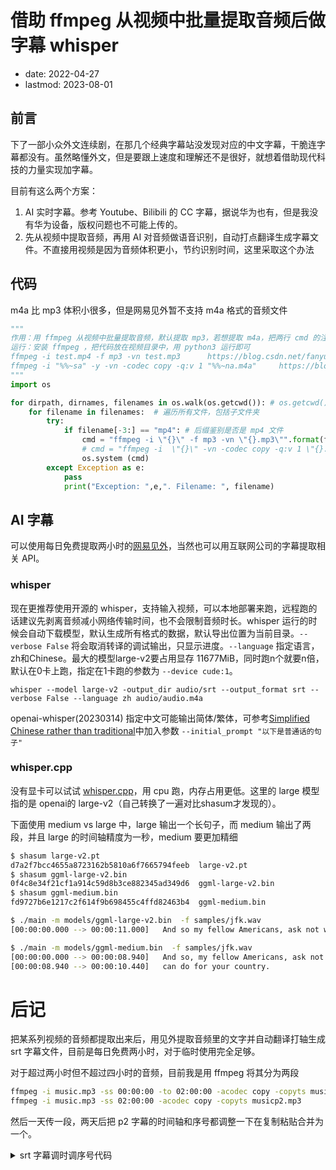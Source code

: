 # 借助 ffmpeg 从视频中批量提取音频后做字幕 whisper
- date: 2022-04-27
- lastmod: 2023-08-01

## 前言

下了一部小众外文连续剧，在那几个经典字幕站没发现对应的中文字幕，干脆连字幕都没有。虽然略懂外文，但是要跟上速度和理解还不是很好，就想着借助现代科技的力量实现加字幕。

目前有这么两个方案：

1. AI 实时字幕。参考 Youtube、Bilibili 的 CC 字幕，据说华为也有，但是我没有华为设备，版权问题也不可能上传的。
2. 先从视频中提取音频，再用 AI 对音频做语音识别，自动打点翻译生成字幕文件。不直接用视频是因为音频体积更小，节约识别时间，这里采取这个办法

## 代码

m4a 比 mp3 体积小很多，但是网易见外暂不支持 m4a 格式的音频文件

```python
""" 
作用：用 ffmpeg 从视频中批量提取音频，默认提取 mp3，若想提取 m4a，把两行 cmd 的注释对调即可
运行：安装 ffmpeg ，把代码放在视频目录中，用 python3 运行即可
ffmpeg -i test.mp4 -f mp3 -vn test.mp3      https://blog.csdn.net/fanyun_01/article/details/109408501
ffmpeg -i "%%~sa" -y -vn -codec copy -q:v 1 "%%~na.m4a"     https://blog.csdn.net/mj412828668/article/details/120914158
"""
import os

for dirpath, dirnames, filenames in os.walk(os.getcwd()): # os.getcwd() 为当前代码所在位置
    for filename in filenames:  # 遍历所有文件，包括子文件夹
        try:
            if filename[-3:] == "mp4": # 后缀鉴别是否是 mp4 文件
                cmd = "ffmpeg -i \"{}\" -f mp3 -vn \"{}.mp3\"".format(filename, filename[:-4])  # 提取 mp3
                # cmd = "ffmpeg -i  \"{}\" -vn -codec copy -q:v 1 \"{}.m4a\"".format(filename, filename[:-4]) # 提取 m4a
                os.system (cmd)
        except Exception as e:
            pass
            print("Exception: ",e,". Filename: ", filename)
```

## AI 字幕

可以使用每日免费提取两小时的[网易见外](https://jianwai.youdao.com)，当然也可以用互联网公司的字幕提取相关 API。

### whisper

现在更推荐使用开源的 whisper，支持输入视频，可以本地部署来跑，远程跑的话建议先剥离音频减小网络传输时间，也不会限制音频时长。whisper 运行的时候会自动下载模型，默认生成所有格式的数据，默认导出位置为当前目录。`--verbose False` 将会取消转译的调试输出，只显示进度。`--language` 指定语言，zh和Chinese。最大的模型large-v2要占用显存 11677MiB，同时跑n个就要n倍，默认在0卡上跑，指定在1卡跑的参数为 `--device cude:1`。

`whisper --model large-v2 -output_dir audio/srt --output_format srt --verbose False --language zh audio/audio.m4a`

openai-whisper(20230314) 指定中文可能输出简体/繁体，可参考[Simplified Chinese rather than traditional](https://github.com/openai/whisper/discussions/277)中加入参数 `--initial_prompt "以下是普通话的句子"`

### whisper.cpp

没有显卡可以试试 [whisper.cpp](https://github.com/ggerganov/whisper.cpp)，用 cpu 跑，内存占用更低。这里的 large 模型指的是 openai的 large-v2（自己转换了一遍对比shasum才发现的）。

下面使用 medium vs large 中，large 输出一个长句子，而 medium 输出了两段，并且 large 的时间轴精度为一秒，medium 要更加精细

```bash
$ shasum large-v2.pt 
d7a2f7bcc4655a8723162b5810a6f7665794feeb  large-v2.pt
$ shasum ggml-large-v2.bin 
0f4c8e34f21cf1a914c59d8b3ce882345ad349d6  ggml-large-v2.bin
$ shasum ggml-medium.bin 
fd9727b6e1217c2f614f9b698455c4ffd82463b4  ggml-medium.bin

$ ./main -m models/ggml-large-v2.bin  -f samples/jfk.wav
[00:00:00.000 --> 00:00:11.000]   And so my fellow Americans, ask not what your country can do for you, ask what you can do for your country.

$ ./main -m models/ggml-medium.bin  -f samples/jfk.wav
[00:00:00.000 --> 00:00:08.940]   And so, my fellow Americans, ask not what your country can do for you, ask what you
[00:00:08.940 --> 00:00:10.440]   can do for your country.
```

# 后记

把某系列视频的音频都提取出来后，用见外提取音频里的文字并自动翻译打轴生成 srt 字幕文件，目前是每日免费两小时，对于临时使用完全足够。

对于超过两小时但不超过四小时的音频，目前我是用 ffmpeg 将其分为两段

```bash
ffmpeg -i music.mp3 -ss 00:00:00 -to 02:00:00 -acodec copy -copyts musicp1.mp3
ffmpeg -i music.mp3 -ss 02:00:00 -acodec copy -copyts musicp2.mp3
```

然后一天传一段，两天后把 p2 字幕的时间轴和序号都调整一下在复制粘贴合并为一个。

<details>
<summary>srt 字幕调时调序号代码</summary>

```python
""" 
小工具： 调整外置文本字幕的时间 gushansanren  2021-12-26 https://blog.csdn.net/gushansanren/article/details/122154065
如将 input.srt 的时间轴统一后移 2h（7200s），保存为 output.srt
python main.py -i input.srt -o output.srt -t 7200

修改序号的话修改 L57 parse(self, item_strs, lineOffset=0) 的第二个参数的值
"""
import os
import sys
import argparse
from datetime import datetime, timedelta
import pathlib
import codecs

from abc import abstractmethod


class subtitle_item(object):
    def __init__(self):
        super().__init__()
        self.index = 0
        self.stime = 0
        self.etime = 0
        self.text = ""


class subtitle_imp(object):
    def __init__(self) -> None:
        super().__init__()
        self._subItems = []

    @abstractmethod
    def load_file(self, input_file):
        pass

    @abstractmethod
    def save_file(self, output_file=None):
        pass

    def adjust_time(self, ad_time):
        """调整字幕时间"""
        for sub_tmp in self._subItems:
            sub_tmp.stime += timedelta(seconds=ad_time)
            sub_tmp.etime += timedelta(seconds=ad_time)

    def set_sub_items(self, items):
        self._subItems = items

    def get_sub_items(self):
        return self._subItems


class srt_sub_imp(subtitle_imp):  # 子类
    def __init__(self):
        super().__init__()

    def parse(self, item_strs, lineOffset=0):
        """解析一小段字幕序列
        item_strs:一段字幕序列，比如 ['0', '00:00:03,540 --> 00:00:05,670', '哦\nOh,\n']
        lineOffset:字幕序号偏移量（通常用在文件合并中），默认不偏移；比如 425"""
        srt_item = subtitle_item()
        srt_item.index = int(item_strs[0]) + lineOffset
        srt_item.text = item_strs[2]

        time_strs = item_strs[1].split("-->")

        srt_item.stime = datetime.strptime(time_strs[0].strip(), "%H:%M:%S,%f")
        srt_item.etime = datetime.strptime(time_strs[1].strip(), "%H:%M:%S,%f")
        return srt_item

    def load_file(self, input_file):
        """读取文件内容"""
        rlines = []
        with open(input_file, "r", encoding="utf8") as f:
            rlines = f.readlines()
        data = rlines[0].encode(encoding="utf-8")
        if data[:3] == codecs.BOM_UTF8:
            rlines[0] = data[3:].decode(encoding="utf-8")
        i = 0
        while i < len(rlines):
            if rlines[i].strip() == "":
                i += 1
                continue

            srt_strs = []
            srt_strs.append(rlines[i].strip())  # 序号
            i += 1
            srt_strs.append(rlines[i].strip())  # 时间
            i += 1

            text_str = ""  # 字幕所含的文字
            try:
                """这个异常在最后一行报错溢出 list index out of range，原因如下帖子的第二个
                https://blog.csdn.net/qq_43082153/article/details/108579168"""
                while rlines[i].strip() != "":
                    text_str = text_str + rlines[i]
                    i += 1
            except Exception as e:
                print("Exception: ", e)
            srt_strs.append(text_str)  # 一小段字幕（对应三行或者四行[双语]）

            self._subItems.append(self.parse(srt_strs))

    def save_file(self, output_file=None):
        """保存文件"""
        with open(output_file, "w", encoding="utf8") as f:
            for sub_tmp in self._subItems:
                f.write("%d\n" % (sub_tmp.index))
                f.write(
                    "%s --> %s \n"
                    % (
                        sub_tmp.stime.strftime("%H:%M:%S,%f")[:-3],
                        sub_tmp.etime.strftime("%H:%M:%S,%f")[:-3],
                    )
                )
                f.write("%s\n" % (sub_tmp.text))


def gen_subtitle_imp_by_name(filename):
    """检查srt文件是否存在，是就返回 srt_sub_imp 对象"""
    filterstr = pathlib.Path(filename).suffix  # 文件后缀提取
    if filterstr == ".srt":
        return srt_sub_imp()
    else:
        return None


def init_arg_table():
    """init argument table,return args."""
    parse = argparse.ArgumentParser(
        description="subtitle tools.",
        epilog="Author: renyi.zhang <renyi.zhang@amlogic.com>",
        fromfile_prefix_chars="@",
    )

    parse.add_argument(
        "-i",
        "--input",
        type=str,
        required=True,
        dest="inputfile",
        help="input subtitle file",
    )
    parse.add_argument(
        "-o",
        "--output",
        default="",
        type=str,
        required=False,
        dest="outputfile",
        help="output subtitle file",
    )
    parse.add_argument(
        "-t",
        "--time",
        default=0,
        type=float,
        required=False,
        dest="ad_time",
        help="adjustment time(seconds) ",
    )

    return parse.parse_args()


if __name__ == "__main__":
    args = init_arg_table()

    if not os.path.isfile(args.inputfile):
        print(args.inputfile + " isn't exist.\n")
        sys.exit(-1)

    if args.outputfile == "":
        args.outputfile = args.inputfile

    sub_imp = gen_subtitle_imp_by_name(args.inputfile)
    if sub_imp is None:
        print(args.inputfile + "is invalid subtitle file.\n")
        sys.exit(-1)

    sub_imp.load_file(args.inputfile)

    if args.ad_time != 0:
        sub_imp.adjust_time(args.ad_time)

    if pathlib.Path(args.inputfile).suffix == pathlib.Path(args.outputfile).suffix:
        sub_imp.save_file(args.outputfile)
    else:
        print("other format will support later..\n")

    print("save file to  %s  finished.\n " % (args.outputfile))
```

在源代码的基础上添加了异常处理、序号偏移、添加参数时间单位。将上述代码保存为 main.py。运行 `python main.py -h` 可以看到参数提示

</details>